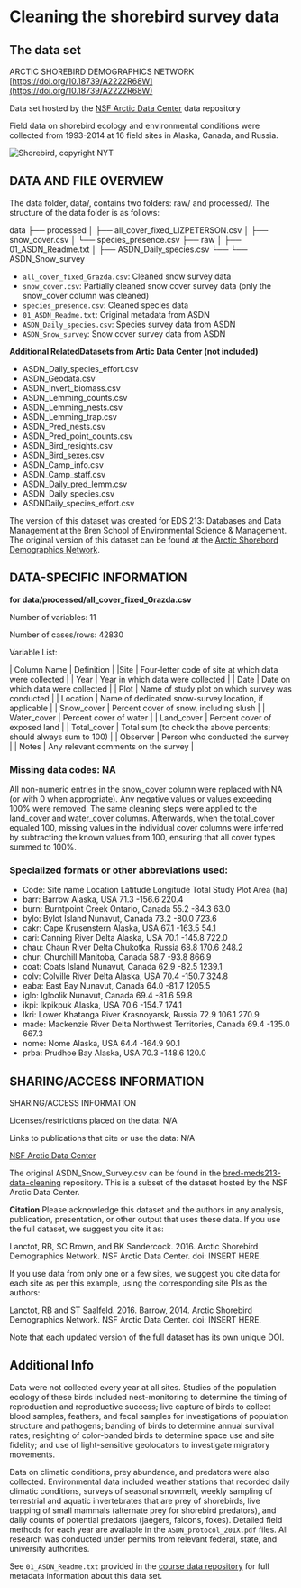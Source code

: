 # Cleaning the shorebird survey data 


## The data set

ARCTIC SHOREBIRD DEMOGRAPHICS NETWORK [https://doi.org/10.18739/A2222R68W](https://doi.org/10.18739/A2222R68W)

Data set hosted by the [NSF Arctic Data Center](https://arcticdata.io) data repository 

Field data on shorebird ecology and environmental conditions were collected from 1993-2014 at 16 field sites in Alaska, Canada, and Russia.

![Shorebird, copyright NYT](https://static01.nyt.com/images/2017/09/10/nyregion/10NATURE1/10NATURE1-superJumbo.jpg?quality=75&auto=webp)


## DATA AND FILE OVERVIEW
The data folder, data/, contains two folders: raw/ and processed/. The structure of the data folder is as follows:

data
├── processed
│   ├── all_cover_fixed_LIZPETERSON.csv
│   ├── snow_cover.csv
│   └── species_presence.csv
├── raw
│   ├── 01_ASDN_Readme.txt
│   ├── ASDN_Daily_species.csv
└── └── ASDN_Snow_survey

- `all_cover_fixed_Grazda.csv`: Cleaned snow survey data
- `snow_cover.csv`: Partially cleaned snow cover survey data (only the snow_cover column was cleaned)
- `species_presence.csv`: Cleaned species data
- `01_ASDN_Readme.txt`: Original metadata from ASDN
- `ASDN_Daily_species.csv`: Species survey data from ASDN
- `ASDN_Snow_survey`: Snow cover survey data from ASDN


**Additional RelatedDatasets from Artic Data Center (not included)**
- ASDN_Daily_species_effort.csv
- ASDN_Geodata.csv
- ASDN_Invert_biomass.csv
- ASDN_Lemming_counts.csv
- ASDN_Lemming_nests.csv
- ASDN_Lemming_trap.csv
- ASDN_Pred_nests.csv
- ASDN_Pred_point_counts.csv
- ASDN_Bird_resights.csv
- ASDN_Bird_sexes.csv
- ASDN_Camp_info.csv
- ASDN_Camp_staff.csv
- ASDN_Daily_pred_lemm.csv
- ASDN_Daily_species.csv
- ASDNDaily_species_effort.csv

The version of this dataset was created for EDS 213: Databases and Data Management at the Bren School of Environmental Science & Management. The original version of this dataset can be found at the [Arctic Shorebord Demographics Network](https://arcticdata.io/catalog/view/doi:10.18739/A2222R68W).



## DATA-SPECIFIC INFORMATION 
**for data/processed/all_cover_fixed_Grazda.csv**
  
Number of variables: 11

Number of cases/rows: 42830

Variable List: 

| Column Name	| Definition |
|Site |	Four-letter code of site at which data were collected |
| Year	| Year in which data were collected |
| Date	| Date on which data were collected |
| Plot |	Name of study plot on which survey was conducted |
| Location |	Name of dedicated snow-survey location, if applicable |
| Snow_cover	| Percent cover of snow, including slush |
| Water_cover |	Percent cover of water |
| Land_cover |	Percent cover of exposed land |
| Total_cover |	Total sum (to check the above percents; should always sum to 100) |
| Observer |	Person who conducted the survey |
| Notes	| Any relevant comments on the survey |

### Missing data codes: NA

All non-numeric entries in the snow_cover column were replaced with NA (or with 0 when appropriate). Any negative values or values exceeding 100% were removed. The same cleaning steps were applied to the land_cover and water_cover columns. Afterwards, when the total_cover equaled 100, missing values in the individual cover columns were inferred by subtracting the known values from 100, ensuring that all cover types summed to 100%.

### Specialized formats or other abbreviations used:

- Code:	Site name	Location	Latitude	Longitude	Total Study Plot Area (ha)
- barr:	Barrow	Alaska, USA	71.3	-156.6	220.4
- burn:	Burntpoint Creek	Ontario, Canada	55.2	-84.3	63.0
- bylo:	Bylot Island	Nunavut, Canada	73.2	-80.0	723.6
- cakr:	Cape Krusenstern	Alaska, USA	67.1	-163.5	54.1
- cari:	Canning River Delta	Alaska, USA	70.1	-145.8	722.0
- chau:	Chaun River Delta	Chukotka, Russia	68.8	170.6	248.2
- chur:	Churchill	Manitoba, Canada	58.7	-93.8	866.9
- coat:	Coats Island	Nunavut, Canada	62.9	-82.5	1239.1
- colv:	Colville River Delta	Alaska, USA	70.4	-150.7	324.8
- eaba:	East Bay	Nunavut, Canada	64.0	-81.7	1205.5
- iglo:	Igloolik	Nunavut, Canada	69.4	-81.6	59.8
- ikpi:	Ikpikpuk	Alaska, USA	70.6	-154.7	174.1
- lkri:	Lower Khatanga River	Krasnoyarsk, Russia	72.9	106.1	270.9
- made:	Mackenzie River Delta	Northwest Territories, Canada	69.4	-135.0	667.3
- nome:	Nome	Alaska, USA	64.4	-164.9	90.1
- prba:	Prudhoe Bay	Alaska, USA	70.3	-148.6	120.0

## SHARING/ACCESS INFORMATION

SHARING/ACCESS INFORMATION

Licenses/restrictions placed on the data:
N/A

Links to publications that cite or use the data:
N/A

[NSF Arctic Data Center](https://arcticdata.io)

The original ASDN_Snow_Survey.csv can be found in the [bred-meds213-data-cleaning](https://github.com/UCSB-Library-Research-Data-Services/bren-meds213-data-cleaning/tree/main/data/raw) repository. This is a subset of the dataset hosted by the NSF Arctic Data Center.

**Citation**
Please acknowledge this dataset and the authors in any analysis, publication, presentation, or other output that uses these data. If you use the full dataset, we suggest you cite it as:

Lanctot, RB, SC Brown, and BK Sandercock. 2016. Arctic Shorebird Demographics Network. NSF Arctic Data Center. doi: INSERT HERE.

If you use data from only one or a few sites, we suggest you cite data for each site as per this example, using the corresponding site PIs as the authors:

Lanctot, RB and ST Saalfeld. 2016. Barrow, 2014. Arctic Shorebird Demographics Network. NSF Arctic Data Center. doi: INSERT HERE.

Note that each updated version of the full dataset has its own unique DOI.


## Additional Info

Data were not collected every year at all sites. Studies of the population ecology of these birds included nest-monitoring to determine the timing of reproduction and reproductive success; live capture of birds to collect blood samples, feathers, and fecal samples for investigations of population structure and pathogens; banding of birds to determine annual survival rates; resighting of color-banded birds to determine space use and site fidelity; and use of light-sensitive geolocators to investigate migratory movements. 

Data on climatic conditions, prey abundance, and predators were also collected. Environmental data included weather stations that recorded daily climatic conditions, surveys of seasonal snowmelt, weekly sampling of terrestrial and aquatic invertebrates that are prey of shorebirds, live trapping of small mammals (alternate prey for shorebird predators), and daily counts of potential predators (jaegers, falcons, foxes). Detailed field methods for each year are available in the `ASDN_protocol_201X.pdf` files. All research was conducted under permits from relevant federal, state, and university authorities.


See `01_ASDN_Readme.txt` provided in the [course data repository](https://github.com/UCSB-Library-Research-Data-Services/bren-meds213-spring-2024-class-data) for full metadata information about this data set.


